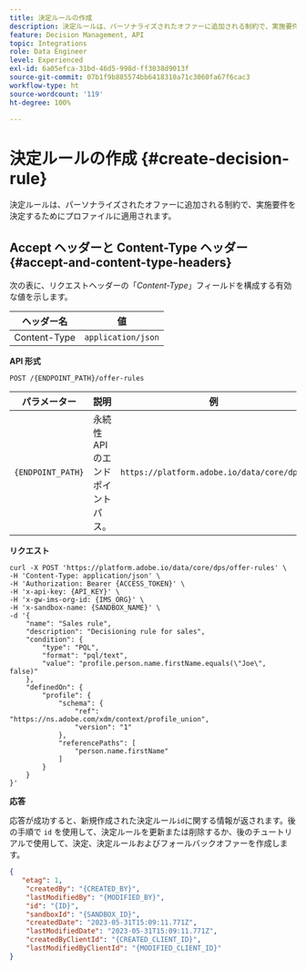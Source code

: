 ```yaml
---
title: 決定ルールの作成
description: 決定ルールは、パーソナライズされたオファーに追加される制約で、実施要件を決定するためにプロファイルに適用されます。
feature: Decision Management, API
topic: Integrations
role: Data Engineer
level: Experienced
exl-id: 6a05efca-31bd-46d5-998d-ff3038d9013f
source-git-commit: 07b1f9b885574bb6418310a71c3060fa67f6cac3
workflow-type: ht
source-wordcount: '119'
ht-degree: 100%

---
```


# 決定ルールの作成 {#create-decision-rule}

決定ルールは、パーソナライズされたオファーに追加される制約で、実施要件を決定するためにプロファイルに適用されます。

## Accept ヘッダーと Content-Type ヘッダー {#accept-and-content-type-headers}

次の表に、リクエストヘッダーの「*Content-Type*」フィールドを構成する有効な値を示します。

| ヘッダー名 | 値 |
| ----------- | ----- |
| Content-Type | `application/json` |

**API 形式**

```http
POST /{ENDPOINT_PATH}/offer-rules
```

| パラメーター | 説明 | 例 |
| --------- | ----------- | ------- |
| `{ENDPOINT_PATH}` | 永続性 API のエンドポイントパス。 | `https://platform.adobe.io/data/core/dps/` |

**リクエスト**

```shell
curl -X POST 'https://platform.adobe.io/data/core/dps/offer-rules' \
-H 'Content-Type: application/json' \
-H 'Authorization: Bearer {ACCESS_TOKEN}' \
-H 'x-api-key: {API_KEY}' \
-H 'x-gw-ims-org-id: {IMS_ORG}' \
-H 'x-sandbox-name: {SANDBOX_NAME}' \
-d '{
    "name": "Sales rule",
    "description": "Decisioning rule for sales",
    "condition": {
        "type": "PQL",
        "format": "pql/text",
        "value": "profile.person.name.firstName.equals(\"Joe\", false)"
    },
    "definedOn": {
        "profile": {
            "schema": {
                "ref": "https://ns.adobe.com/xdm/context/profile_union",
                "version": "1"
            },
            "referencePaths": [
                "person.name.firstName"
            ]
        }
    }
}'
```

**応答**

応答が成功すると、新規作成された決定ルール`id`に関する情報が返されます。後の手順で `id` を使用して、決定ルールを更新または削除するか、後のチュートリアルで使用して、決定、決定ルールおよびフォールバックオファーを作成します。

```json
{
   "etag": 1,
    "createdBy": "{CREATED_BY}",
    "lastModifiedBy": "{MODIFIED_BY}",
    "id": "{ID}",
    "sandboxId": "{SANDBOX_ID}",
    "createdDate": "2023-05-31T15:09:11.771Z",
    "lastModifiedDate": "2023-05-31T15:09:11.771Z",
    "createdByClientId": "{CREATED_CLIENT_ID}",
    "lastModifiedByClientId": "{MODIFIED_CLIENT_ID}"
}
```
